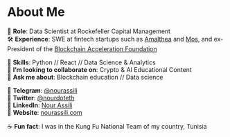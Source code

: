 # About Me

🔭 **Role**: Data Scientist at Rockefeller Capital Management  
🛠 **Experience**: SWE at fintech startups such as [Amalthea](https://amaltheafs.com/) and [Mos](https://mos.com/), and ex-President of the [Blockchain Acceleration Foundation ](https://www.blockchainacceleration.org/) 

🤹‍ **Skills**: Python // React // Data Science & Analytics  
🏓 **I’m looking to collaborate on**: Crypto & AI Educational Content  
💬 **Ask me about**: Blockchain education // Data science  

🍜 **Telegram**: [@nourassili](https://t.me/nourassili)  
🍜 **Twitter**: [@nourdoteth](https://twitter.com/nourdoteth)  
🍜 **LinkedIn**: [Nour Assili](https://www.linkedin.com/in/nour-assili-058916149/)  
🍜 **Website**: [nourassili.com](https://nourassili.com)  

☕ **Fun fact**: I was in the Kung Fu National Team of my country, Tunisia
